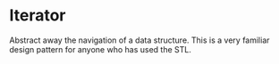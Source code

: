 # Iterator
Abstract away the navigation of a data structure.
This is a very familiar design pattern for anyone who has used the STL.